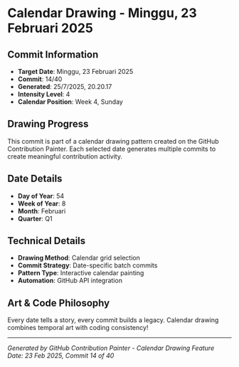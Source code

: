 # Calendar Drawing - Minggu, 23 Februari 2025

## Commit Information
- **Target Date**: Minggu, 23 Februari 2025
- **Commit**: 14/40
- **Generated**: 25/7/2025, 20.20.17
- **Intensity Level**: 4
- **Calendar Position**: Week 4, Sunday

## Drawing Progress
This commit is part of a calendar drawing pattern created on the GitHub Contribution Painter.
Each selected date generates multiple commits to create meaningful contribution activity.

## Date Details
- **Day of Year**: 54
- **Week of Year**: 8
- **Month**: Februari
- **Quarter**: Q1

## Technical Details
- **Drawing Method**: Calendar grid selection
- **Commit Strategy**: Date-specific batch commits
- **Pattern Type**: Interactive calendar painting
- **Automation**: GitHub API integration

## Art & Code Philosophy
Every date tells a story, every commit builds a legacy. 
Calendar drawing combines temporal art with coding consistency!

---
*Generated by GitHub Contribution Painter - Calendar Drawing Feature*
*Date: 23 Feb 2025, Commit 14 of 40*